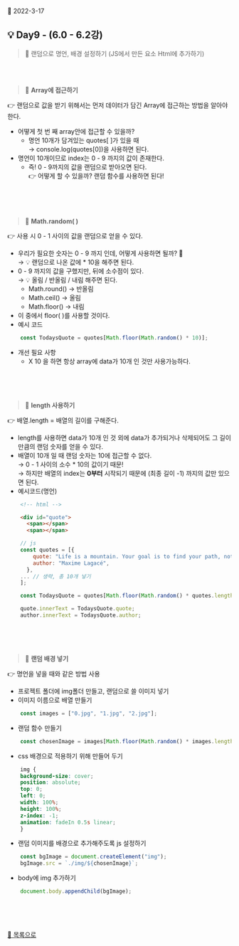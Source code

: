 📅 2022-3-17
## **💡 Day9 - (6.0 - 6.2강)** 

> 🎲 랜덤으로 명언, 배경 설정하기 (JS에서 만든 요소 Html에 추가하기)

<br/>
<br/>


> 🌱 **Array에 접근하기**  

👉 랜덤으로 값을 받기 위해서는 먼저 데이터가 담긴 Array에 접근하는 방법을 알아야 한다.
- 어떻게 첫 번 째 array안에 접근할 수 있을까?
  - 명언 10개가 담겨있는 quotes[ ]가 있을 때    
   → console.log(quotes[0])을 사용하면 된다.
- 명언이 10개이므로 index는 0 - 9 까지의 값이 존재한다.
  - 즉! 0 - 9까지의 값을 랜덤으로 받아오면 된다.    
   👉 어떻게 할 수 있을까? 랜덤 함수를 사용하면 된다!

<br/>    
<br/>
<br/>

> 🌱 **Math.random( )**  

👉  사용 시 0 - 1 사이의 값을 랜덤으로 얻을 수 있다.
- 우리가 필요한 숫자는 0 - 9 까지 인데, 어떻게 사용하면 될까? 🤔    
  → 💡 랜덤으로 나온 값에 * 10을 해주면 된다.    
- 0 - 9 까지의 값을 구했지만, 뒤에 소수점이 있다.    
  → 💡 올림 / 반올림 / 내림 해주면 된다.    
  - Math.round() → 반올림
  - Math.ceil() → 올림
  - Math.floor() → 내림
- 이 중에서 floor( )를 사용할 것이다.
- 예시 코드
```js
    const TodaysQuote = quotes[Math.floor(Math.random() * 10)];
```
- 개선 필요 사항
  - X 10 을 하면 항상 array에 data가 10개 인 것만 사용가능하다. 


<br/>    
<br/>
<br/>

> 🌱 **length 사용하기**  

👉  배열.length = 배열의 길이를 구해준다.
- length를 사용하면 data가 10개 인 것 외에 data가 추가되거나 삭제되어도 그 길이만큼의 랜덤 숫자를 얻을 수 있다.      
- 배열이 10개 일 때 랜덤 숫자는 10에 접근할 수 없다.  
  → 0 - 1 사이의 소수 * 10의 값이기 때문!    
  → 하지만 배열의 index는 **0부터** 시작되기 때문에 (최종 길이 -1) 까지의 값만 있으면 된다.
- 예시코드(명언)
```html
    <!-- html -->

    <div id="quote">
      <span></span>
      <span></span>
```

```js
    // js
    const quotes = [{
        quote: "Life is a mountain. Your goal is to find your path, not to reach the top.",
        author: "Maxime Lagacé",
      },
    ... // 생략, 총 10개 넣기
    ];

    const TodaysQuote = quotes[Math.floor(Math.random() * quotes.length)];

    quote.innerText = TodaysQuote.quote;
    author.innerText = TodaysQuote.author;
```

<br/>    
<br/>
<br/>

> 🌱 **랜덤 배경 넣기**  

👉  명언을 넣을 때와 같은 방법 사용
- 프로젝트 폴더에 img폴더 만들고, 랜덤으로 쓸 이미지 넣기
- 이미지 이름으로 배열 만들기
```js
    const images = ["0.jpg", "1.jpg", "2.jpg"];
```  
- 랜덤 함수 만들기
```js
    const chosenImage = images[Math.floor(Math.random() * images.length)];
```
- css 배경으로 적용하기 위해 만들어 두기
```css
    img {
    background-size: cover;
    position: absolute;
    top: 0;
    left: 0;
    width: 100%;
    height: 100%;
    z-index: -1;
    animation: fadeIn 0.5s linear;
    }
```
- 랜덤 이미지를 배경으로 추가해주도록 js 설정하기
```js
    const bgImage = document.createElement("img");
    bgImage.src = `./img/${chosenImage}`;
```
- body에 img 추가하기
```js
    document.body.appendChild(bgImage);
```


<br/>
<br/>
<br/>


[📌 목록으로](/README.md)

